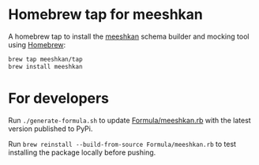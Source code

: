 # Homebrew tap for meeshkan
A homebrew tap to install the [meeshkan](https://github.com/meeshkan/meeshkan) schema builder and mocking tool using [Homebrew](https://brew.sh/):

```sh
brew tap meeshkan/tap
brew install meeshkan
```

# For developers

Run `./generate-formula.sh` to update [Formula/meeshkan.rb](Formula/meeshkan.rb) with the latest version published to PyPi.

Run `brew reinstall --build-from-source Formula/meeshkan.rb` to test installing the package locally before pushing.

